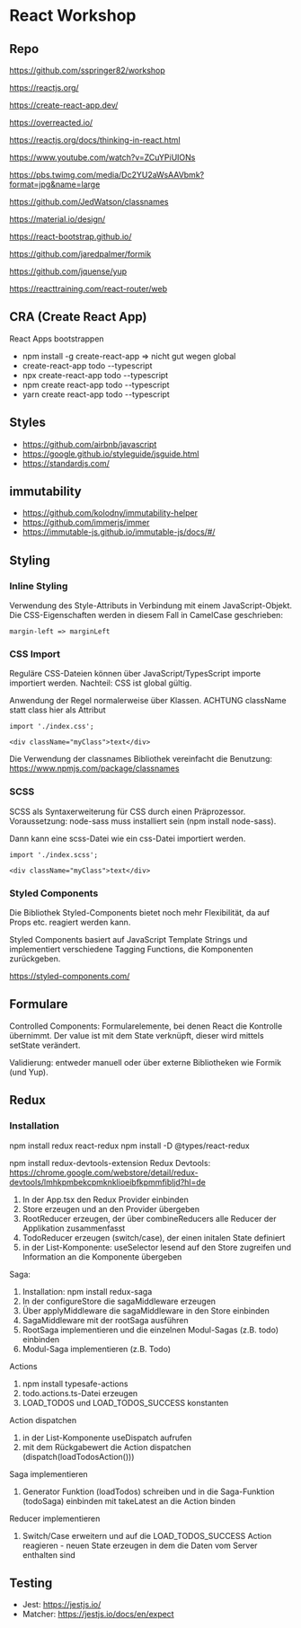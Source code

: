 # React Workshop

## Repo

https://github.com/sspringer82/workshop

https://reactjs.org/

https://create-react-app.dev/

https://overreacted.io/

https://reactjs.org/docs/thinking-in-react.html

https://www.youtube.com/watch?v=ZCuYPiUIONs

https://pbs.twimg.com/media/Dc2YU2aWsAAVbmk?format=jpg&name=large

https://github.com/JedWatson/classnames

https://material.io/design/

https://react-bootstrap.github.io/

https://github.com/jaredpalmer/formik

https://github.com/jquense/yup

https://reacttraining.com/react-router/web

## CRA (Create React App)

React Apps bootstrappen

- npm install -g create-react-app => nicht gut wegen global
- create-react-app todo --typescript
- npx create-react-app todo --typescript
- npm create react-app todo --typescript
- yarn create react-app todo --typescript

## Styles

- https://github.com/airbnb/javascript
- https://google.github.io/styleguide/jsguide.html
- https://standardjs.com/

## immutability

- https://github.com/kolodny/immutability-helper
- https://github.com/immerjs/immer
- https://immutable-js.github.io/immutable-js/docs/#/

## Styling

### Inline Styling

Verwendung des Style-Attributs in Verbindung mit einem JavaScript-Objekt. Die CSS-Eigenschaften werden in diesem Fall in CamelCase geschrieben:

`margin-left => marginLeft`

### CSS Import

Reguläre CSS-Dateien können über JavaScript/TypesScript importe importiert werden. Nachteil: CSS ist global gültig.

Anwendung der Regel normalerweise über Klassen. ACHTUNG className statt class hier als Attribut

```
import './index.css';

<div className="myClass">text</div>
```

Die Verwendung der classnames Bibliothek vereinfacht die Benutzung:
https://www.npmjs.com/package/classnames

### SCSS

SCSS als Syntaxerweiterung für CSS durch einen Präprozessor.
Voraussetzung: node-sass muss installiert sein (npm install node-sass).

Dann kann eine scss-Datei wie ein css-Datei importiert werden.

```
import './index.scss';

<div className="myClass">text</div>
```

### Styled Components

Die Bibliothek Styled-Components bietet noch mehr Flexibilität, da auf Props etc. reagiert werden kann.

Styled Components basiert auf JavaScript Template Strings und implementiert verschiedene Tagging Functions, die Komponenten zurückgeben.

https://styled-components.com/

## Formulare

Controlled Components: Formularelemente, bei denen React die Kontrolle übernimmt. Der value ist mit dem State verknüpft, dieser wird mittels setState verändert.

Validierung: entweder manuell oder über externe Bibliotheken wie Formik (und Yup).

## Redux

### Installation

npm install redux react-redux
npm install -D @types/react-redux

npm install redux-devtools-extension
Redux Devtools: https://chrome.google.com/webstore/detail/redux-devtools/lmhkpmbekcpmknklioeibfkpmmfibljd?hl=de

1. In der App.tsx den Redux Provider einbinden
2. Store erzeugen und an den Provider übergeben
3. RootReducer erzeugen, der über combineReducers alle Reducer der Applikation zusammenfasst
4. TodoReducer erzeugen (switch/case), der einen initalen State definiert
5. in der List-Komponente: useSelector lesend auf den Store zugreifen und Information an die Komponente übergeben

Saga:

1. Installation: npm install redux-saga
2. In der configureStore die sagaMiddleware erzeugen
3. Über applyMiddleware die sagaMiddleware in den Store einbinden
4. SagaMiddleware mit der rootSaga ausführen
5. RootSaga implementieren und die einzelnen Modul-Sagas (z.B. todo) einbinden
6. Modul-Saga implementieren (z.B. Todo)

Actions

1. npm install typesafe-actions
2. todo.actions.ts-Datei erzeugen
3. LOAD_TODOS und LOAD_TODOS_SUCCESS konstanten

Action dispatchen

1. in der List-Komponente useDispatch aufrufen
2. mit dem Rückgabewert die Action dispatchen (dispatch(loadTodosAction()))

Saga implementieren

1. Generator Funktion (loadTodos) schreiben und in die Saga-Funktion (todoSaga) einbinden mit takeLatest an die Action binden

Reducer implementieren

1. Switch/Case erweitern und auf die LOAD_TODOS_SUCCESS Action reagieren - neuen State erzeugen in dem die Daten vom Server enthalten sind

## Testing

- Jest: https://jestjs.io/
- Matcher: https://jestjs.io/docs/en/expect
